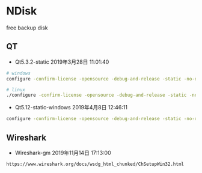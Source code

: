 # NDisk
free backup disk

## QT

- Qt5.3.2-static 2019年3月28日 11:01:40

```bash
# windows
configure -confirm-license -opensource -debug-and-release -static -no-dbus -no-openssl -no-qml-debug -no-opengl -no-gcc-sysroot -no-evdev -qt-zlib -qt-pcre -qt-libpng -qt-libjpeg -nomake examples -nomake tests -nomake tools -platform win32-msvc2013 -prefix "C:\Qt\Qt5.3.2"

# linux
./configure -confirm-license -opensource -debug-and-release -static -no-xcb -prefix "/opt/Qt5.3.2"
```

- Qt5.12-static-windows 2019年4月8日 12:46:11

```bash
configure -confirm-license -opensource -debug-and-release -static -no-dbus -no-opengl -no-gcc-sysroot -no-evdev -qt-zlib -qt-pcre -qt-libpng -qt-libjpeg -nomake examples -nomake tests -nomake tools -platform win32-msvc -prefix "C:\Qt\Qt5.3.2"
```

## Wireshark

- Wireshark-gm 2019年11月14日 17:13:00

```bash
https://www.wireshark.org/docs/wsdg_html_chunked/ChSetupWin32.html
```
